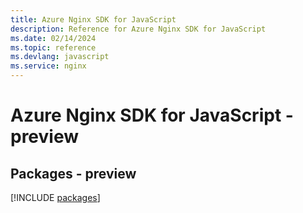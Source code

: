 ```yaml
---
title: Azure Nginx SDK for JavaScript
description: Reference for Azure Nginx SDK for JavaScript
ms.date: 02/14/2024
ms.topic: reference
ms.devlang: javascript
ms.service: nginx
---
```

# Azure Nginx SDK for JavaScript - preview
## Packages - preview
[!INCLUDE [packages](nginx-index.md)]
